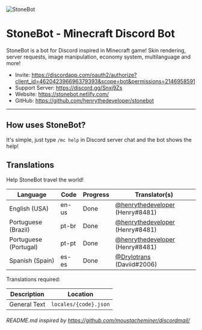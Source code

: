 ![StoneBot](https://cdn.discordapp.com/avatars/462042396696379393/2accc075574a37dd21604579d156e73e.png)

# StoneBot - Minecraft Discord Bot

StoneBot is a bot for Discord inspired in Minecraft game! Skin rendering, server requests, image manipulation, economy system, multilanguage and more!

- Invite: https://discordapp.com/oauth2/authorize?client_id=462042396696379393&scope=bot&permissions=2146958591
- Support Server: https://discord.gg/Snxj9Zs
- Website: https://stonebot.netlify.com/
- GitHub: https://github.com/henrythedeveloper/stonebot

---

## How uses StoneBot?
It's simple, just type `/mc help` in Discord server chat and the bot shows the help!

## Translations

Help StoneBot travel the world!

Language               | Code      | Progress       | Translator(s)
---------------------- | --------- | -------------- | --------------------------
English (USA)          | en-us     | Done           | [@henrythedeveloper](https://github.com/henrythedeveloper) (Henry#8481)
Portuguese (Brazil)    | pt-br     | Done           | [@henrythedeveloper](https://github.com/henrythedeveloper) (Henry#8481)
Portuguese (Portugal)  | pt-pt     | Done           | [@henrythedeveloper](https://github.com/henrythedeveloper) (Henry#8481)
Spanish (Spain)        | es-es     | Done           | [@Drylotrans](https://github.com/Drylotrans) (Daviid#2006)

Translations required:

Description  | Location
------------ | ----------------------
General Text | `locales/{code}.json`

###### README.md inspired by https://github.com/moustacheminer/discordmail/
